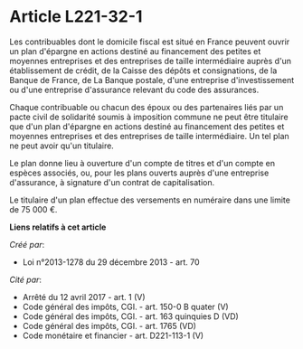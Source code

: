 # Article L221-32-1

Les contribuables dont le domicile fiscal est situé en France peuvent ouvrir un plan d'épargne en actions destiné au
financement des petites et moyennes entreprises et des entreprises de taille intermédiaire auprès d'un établissement de
crédit, de la Caisse des dépôts et consignations, de la Banque de France, de La Banque postale, d'une entreprise
d'investissement ou d'une entreprise d'assurance relevant du code des assurances.

Chaque contribuable ou chacun des époux ou des partenaires liés par un pacte civil de solidarité soumis à imposition commune
ne peut être titulaire que d'un plan d'épargne en actions destiné au financement des petites et moyennes entreprises et des
entreprises de taille intermédiaire. Un tel plan ne peut avoir qu'un titulaire.

Le plan donne lieu à ouverture d'un compte de titres et d'un compte en espèces associés, ou, pour les plans ouverts auprès
d'une entreprise d'assurance, à signature d'un contrat de capitalisation.

Le titulaire d'un plan effectue des versements en numéraire dans une limite de 75 000 €.

**Liens relatifs à cet article**

_Créé par_:

  - Loi n°2013-1278 du 29 décembre 2013 - art. 70

_Cité par_:

  - Arrêté du 12 avril 2017 - art. 1 (V)
  - Code général des impôts, CGI. - art. 150-0 B quater (V)
  - Code général des impôts, CGI. - art. 163 quinquies D (VD)
  - Code général des impôts, CGI. - art. 1765 (VD)
  - Code monétaire et financier - art. D221-113-1 (V)
